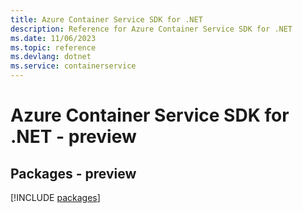 ```yaml
---
title: Azure Container Service SDK for .NET
description: Reference for Azure Container Service SDK for .NET
ms.date: 11/06/2023
ms.topic: reference
ms.devlang: dotnet
ms.service: containerservice
---
```

# Azure Container Service SDK for .NET - preview
## Packages - preview
[!INCLUDE [packages](container-service-index.md)]